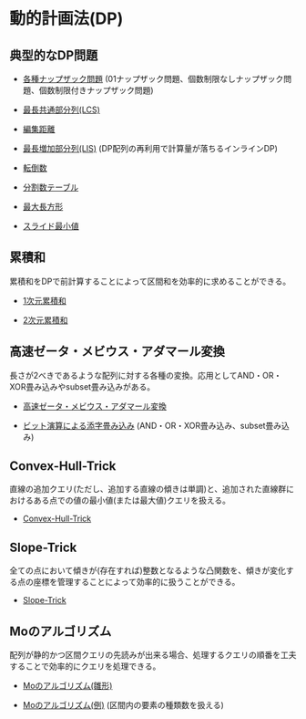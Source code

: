 # 動的計画法(DP)

## 典型的なDP問題

- [各種ナップザック問題](https://github.com/tokusakurai/Library/blob/main/Dynamic-Programming/Knapsack.hpp) (01ナップザック問題、個数制限なしナップザック問題、個数制限付きナップザック問題)

- [最長共通部分列(LCS)](https://github.com/tokusakurai/Library/blob/main/Dynamic-Programming/Longest_Common_Subsequence.hpp)

- [編集距離](https://github.com/tokusakurai/Library/blob/main/Dynamic-Programming/Edit_Distance.hpp)

- [最長増加部分列(LIS)](https://github.com/tokusakurai/Library/blob/main/Dynamic-Programming/Longest_Increasing_Subsequence.hpp) (DP配列の再利用で計算量が落ちるインラインDP)

- [転倒数](https://github.com/tokusakurai/Library/blob/main/Dynamic-Programming/Inversion_Number.hpp)

- [分割数テーブル](https://github.com/tokusakurai/Library/blob/main/Dynamic-Programming/Partition_Number.hpp)

- [最大長方形](https://github.com/tokusakurai/Library/blob/main/Dynamic-Programming/Largest_Rectangle.hpp)

- [スライド最小値](https://github.com/tokusakurai/Library/blob/main/Dynamic-Programming/Slide_Min.hpp)

## 累積和
累積和をDPで前計算することによって区間和を効率的に求めることができる。

- [1次元累積和](https://github.com/tokusakurai/Library/blob/main/Dynamic-Programming/Cumulative_Sum_1D.hpp)

- [2次元累積和](https://github.com/tokusakurai/Library/blob/main/Dynamic-Programming/Cumulative_Sum_2D.hpp)

## 高速ゼータ・メビウス・アダマール変換
長さが2べきであるような配列に対する各種の変換。応用としてAND・OR・XOR畳み込みやsubset畳み込みがある。

- [高速ゼータ・メビウス・アダマール変換](https://github.com/tokusakurai/Library/blob/main/Dynamic-Programming/Zeta_Mobius_Hadamard.hpp)

- [ビット演算による添字畳み込み](https://github.com/tokusakurai/Library/blob/main/Dynamic-Programming/Bitwise_Convolution.hpp) (AND・OR・XOR畳み込み、subset畳み込み)

## Convex-Hull-Trick
直線の追加クエリ(ただし、追加する直線の傾きは単調)と、追加された直線群におけるある点での値の最小値(または最大値)クエリを扱える。

- [Convex-Hull-Trick](https://github.com/tokusakurai/Library/blob/main/Dynamic-Programming/Convex_Hull_Trick.hpp)

## Slope-Trick
全ての点において傾きが(存在すれば)整数となるような凸関数を、傾きが変化する点の座標を管理することによって効率的に扱うことができる。

- [Slope-Trick](https://github.com/tokusakurai/Library/blob/main/Dynamic-Programming/Slope_Trick.hpp)

## Moのアルゴリズム
配列が静的かつ区間クエリの先読みが出来る場合、処理するクエリの順番を工夫することで効率的にクエリを処理できる。

- [Moのアルゴリズム(雛形)](https://github.com/tokusakurai/Library/blob/main/Dynamic-Programming/Mo_Template.hpp)

- [Moのアルゴリズム(例)](https://github.com/tokusakurai/Library/blob/main/Dynamic-Programming/Mo_Example.hpp) (区間内の要素の種類数を扱える)
